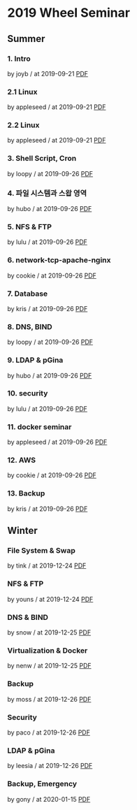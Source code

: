 # 2019 Wheel Seminar

## Summer

### 1. Intro

by joyb / at 2019-09-21
[PDF](https://s3.ap-northeast-2.amazonaws.com/sparcs.home/seminars/joyb_1569005276718.pdf)

### 2.1 Linux

by appleseed / at 2019-09-21
[PDF](https://s3.ap-northeast-2.amazonaws.com/sparcs.home/seminars/appleseed_1569007977461.pdf)

### 2.2 Linux

by appleseed / at 2019-09-21
[PDF](https://s3.ap-northeast-2.amazonaws.com/sparcs.home/seminars/appleseed_1569008032642.pdf)

### 3. Shell Script, Cron

by loopy / at 2019-09-26
[PDF](https://s3.ap-northeast-2.amazonaws.com/sparcs.home/seminars/loopy_1569468504958.pdf)

### 4. 파일 시스템과 스왑 영역

by hubo / at 2019-09-26
[PDF](https://s3.ap-northeast-2.amazonaws.com/sparcs.home/seminars/hubo_1569468520066.pdf)

### 5. NFS & FTP

by lulu / at 2019-09-26
[PDF](https://s3.ap-northeast-2.amazonaws.com/sparcs.home/seminars/lulu_1569468535003.pdf)

### 6. network-tcp-apache-nginx

by cookie / at 2019-09-26
[PDF](https://s3.ap-northeast-2.amazonaws.com/sparcs.home/seminars/cookie_1569468548032.pdf)

### 7. Database

by kris / at 2019-09-26
[PDF](https://s3.ap-northeast-2.amazonaws.com/sparcs.home/seminars/kris_1569468589621.pdf)

### 8. DNS, BIND

by loopy / at 2019-09-26
[PDF](https://s3.ap-northeast-2.amazonaws.com/sparcs.home/seminars/loopy_1569468605582.pdf)

### 9. LDAP & pGina

by hubo / at 2019-09-26
[PDF](https://s3.ap-northeast-2.amazonaws.com/sparcs.home/seminars/hubo_1569468644284.pdf)

### 10. security

by lulu / at 2019-09-26
[PDF](https://s3.ap-northeast-2.amazonaws.com/sparcs.home/seminars/lulu_1569468683529.pdf)

### 11. docker seminar

by appleseed / at 2019-09-26
[PDF](https://s3.ap-northeast-2.amazonaws.com/sparcs.home/seminars/appleseed_1569468699638.pdf)

### 12. AWS

by cookie / at 2019-09-26
[PDF](https://s3.ap-northeast-2.amazonaws.com/sparcs.home/seminars/cookie_1569468771549.pdf)

### 13. Backup

by kris / at 2019-09-26
[PDF](https://s3.ap-northeast-2.amazonaws.com/sparcs.home/seminars/kris_1569468987553.pdf)

## Winter

### File System & Swap

by tink / at 2019-12-24
[PDF](https://s3.ap-northeast-2.amazonaws.com/sparcs.home/tink_1586762214704.pdf)

### NFS & FTP

by youns / at 2019-12-24
[PDF](https://s3.ap-northeast-2.amazonaws.com/sparcs.home/youns_1586762283078.pdf)

### DNS & BIND

by snow / at 2019-12-25
[PDF](https://s3.ap-northeast-2.amazonaws.com/sparcs.home/snow_1586762373968.pdf)

### Virtualization & Docker

by nenw / at 2019-12-25
[PDF](https://s3.ap-northeast-2.amazonaws.com/sparcs.home/nenw_1586762400286.pdf)

### Backup

by moss / at 2019-12-26
[PDF](https://s3.ap-northeast-2.amazonaws.com/sparcs.home/moss_1586762433352.pdf)

### Security

by paco / at 2019-12-26
[PDF](https://s3.ap-northeast-2.amazonaws.com/sparcs.home/paco_1586762447694.pdf)

### LDAP & pGina

by leesia / at 2019-12-26
[PDF](https://s3.ap-northeast-2.amazonaws.com/sparcs.home/leesia_1586762466415.pdf)

### Backup, Emergency

by gony / at 2020-01-15
[PDF](https://s3.ap-northeast-2.amazonaws.com/sparcs.home/gony_1611407902332.pdf)
